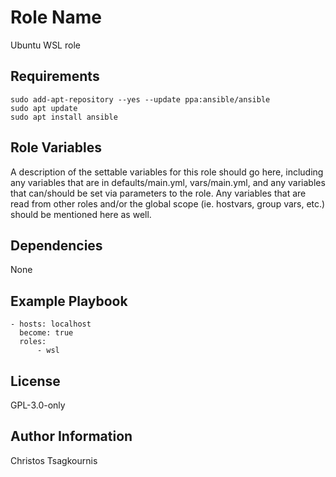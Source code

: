 Role Name
=========

Ubuntu WSL role

Requirements
------------

```
sudo add-apt-repository --yes --update ppa:ansible/ansible
sudo apt update
sudo apt install ansible
```

Role Variables
--------------

A description of the settable variables for this role should go here, including any variables that are in defaults/main.yml, vars/main.yml, and any variables that can/should be set via parameters to the role. Any variables that are read from other roles and/or the global scope (ie. hostvars, group vars, etc.) should be mentioned here as well.

Dependencies
------------

None

Example Playbook
----------------

```
- hosts: localhost
  become: true
  roles:
      - wsl
```

License
-------

GPL-3.0-only

Author Information
------------------

Christos Tsagkournis
